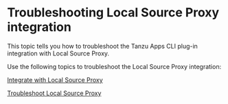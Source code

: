 # Troubleshooting Local Source Proxy integration

This topic tells you how to troubleshoot the Tanzu Apps CLI plug-in integration with Local Source
Proxy.

Use the following topics to troubleshoot the Local Source Proxy integration:

[Integrate with Local Source Proxy](../how-to-guides/integrate-lsp.hbs.md)

[Troubleshoot Local Source Proxy](../../../local-source-proxy/troubleshoot.hbs.md)
